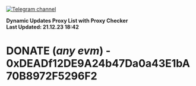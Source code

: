 [![Telegram channel](https://img.shields.io/endpoint?url=https://runkit.io/damiankrawczyk/telegram-badge/branches/master?url=https://t.me/n4z4v0d)](https://t.me/n4z4v0d) 

**Dynamic Updates Proxy List with Proxy Checker**  
**Last Updated: 21.12.23 18:42**

# DONATE (_any evm_) - 0xDEADf12DE9A24b47Da0a43E1bA70B8972F5296F2
